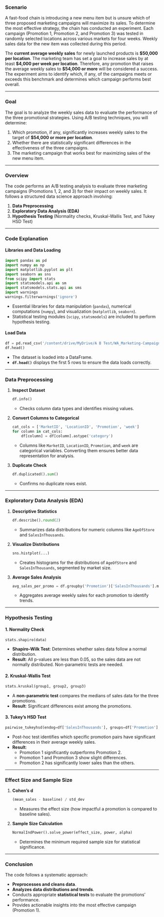 ### **Scenario**

A fast-food chain is introducing a new menu item but is unsure which of three proposed marketing campaigns will maximize its sales. To determine the most effective strategy, the chain has conducted an experiment. Each campaign (Promotion 1, Promotion 2, and Promotion 3) was tested in randomly selected locations across various markets for four weeks. Weekly sales data for the new item was collected during this period.

The **current average weekly sales** for newly launched products is **\$50,000 per location**. The marketing team has set a goal to increase sales by at least **\$4,000 per week per location**. Therefore, any promotion that raises the average weekly sales to **\$54,000 or more** will be considered a success. The experiment aims to identify which, if any, of the campaigns meets or exceeds this benchmark and determines which campaign performs best overall.

--- 

### **Goal**
The goal is to analyze the weekly sales data to evaluate the performance of the three promotional strategies. Using A/B testing techniques, you will determine:
1. Which promotion, if any, significantly increases weekly sales to the target of **$54,000 or more per location**.
2. Whether there are statistically significant differences in the effectiveness of the three campaigns.
3. The marketing campaign that works best for maximizing sales of the new menu item.

--- 

### **Overview**
The code performs an A/B testing analysis to evaluate three marketing campaigns (Promotions 1, 2, and 3) for their impact on weekly sales. It follows a structured data science approach involving:
1. **Data Preprocessing**
2. **Exploratory Data Analysis (EDA)**
3. **Hypothesis Testing** (Normality checks, Kruskal-Wallis Test, and Tukey HSD Test)

---

### **Code Explanation**
#### **Libraries and Data Loading**
```python
import pandas as pd
import numpy as np
import matplotlib.pyplot as plt
import seaborn as sns
from scipy import stats
import statsmodels.api as sm
import statsmodels.stats.api as sms
import warnings
warnings.filterwarnings('ignore')
```
- Essential libraries for data manipulation (`pandas`), numerical computations (`numpy`), and visualization (`matplotlib`, `seaborn`).
- Statistical testing modules (`scipy`, `statsmodels`) are included to perform hypothesis testing.

#### **Load Data**
```python
df = pd.read_csv('/content/drive/MyDrive/A B Test/WA_Marketing-Campaign.csv')
df.head()
```
- The dataset is loaded into a DataFrame.
- **`df.head()`** displays the first 5 rows to ensure the data loads correctly.

---

### **Data Preprocessing**
1. **Inspect Dataset**
   ```python
   df.info()
   ```
   - Checks column data types and identifies missing values.
   
2. **Convert Columns to Categorical**
   ```python
   cat_cols = ['MarketID', 'LocationID', 'Promotion', 'week']
   for column in cat_cols:
       df[column] = df[column].astype('category')
   ```
   - Columns like `MarketID`, `LocationID`, `Promotion`, and `week` are categorical variables. Converting them ensures better data representation for analysis.

3. **Duplicate Check**
   ```python
   df.duplicated().sum()
   ```
   - Confirms no duplicate rows exist.

---

### **Exploratory Data Analysis (EDA)**
1. **Descriptive Statistics**
   ```python
   df.describe().round(2)
   ```
   - Summarizes data distributions for numeric columns like `AgeOfStore` and `SalesInThousands`.

2. **Visualize Distributions**
   ```python
   sns.histplot(...)
   ```
   - Creates histograms for the distributions of `AgeOfStore` and `SalesInThousands`, segmented by market size.

3. **Average Sales Analysis**
   ```python
   avg_sales_per_promo = df.groupby('Promotion')['SalesInThousands'].mean().reset_index()
   ```
   - Aggregates average weekly sales for each promotion to identify trends.

---

### **Hypothesis Testing**
#### **1. Normality Check**
```python
stats.shapiro(data)
```
- **Shapiro-Wilk Test**: Determines whether sales data follow a normal distribution.
- **Result**: All p-values are less than 0.05, so the sales data are not normally distributed. Non-parametric tests are needed.

#### **2. Kruskal-Wallis Test**
```python
stats.kruskal(group1, group2, group3)
```
- A **non-parametric test** compares the medians of sales data for the three promotions.
- **Result**: Significant differences exist among the promotions.

#### **3. Tukey’s HSD Test**
```python
pairwise_tukeyhsd(endog=df['SalesInThousands'], groups=df['Promotion'], alpha=0.05)
```
- Post-hoc test identifies which specific promotion pairs have significant differences in their average weekly sales.
- **Result**:
  - Promotion 1 significantly outperforms Promotion 2.
  - Promotion 1 and Promotion 3 show slight differences.
  - Promotion 2 has significantly lower sales than the others.

---

### **Effect Size and Sample Size**
1. **Cohen’s d**
   ```python
   (mean_sales - baseline) / std_dev
   ```
   - Measures the effect size (how impactful a promotion is compared to baseline sales).

2. **Sample Size Calculation**
   ```python
   NormalIndPower().solve_power(effect_size, power, alpha)
   ```
   - Determines the minimum required sample size for statistical significance.

---

### **Conclusion**
The code follows a systematic approach:
- **Preprocesses and cleans data**.
- **Analyzes data distributions and trends**.
- Conducts appropriate **statistical tests** to evaluate the promotions’ performance.
- Provides actionable insights into the most effective campaign (Promotion 1).
